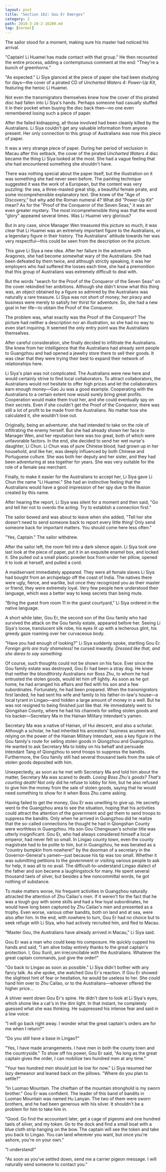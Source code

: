 ```yaml
---
layout: post
title: "Section 162: Gou Er Emerges"
category: 2
path: 2010-3-28-2-16200.md
tag: [normal]
---
```


The sailor stood for a moment, making sure his master had noticed his arrival.

"Captain! Li Huamei has made contact with that group." He then recounted the entire process, adding a contemptuous comment at the end: "They're a bunch of greenhorns."

"As expected." Li Siya glanced at the piece of paper she had been studying for days—the cover of a pirated CD of *Uncharted Waters 4: Power-Up Kit*, featuring the heroic Li Huamei.

Not even the transmigrators themselves knew how the cover of this pirated disc had fallen into Li Siya's hands. Perhaps someone had casually stuffed it in their pocket when buying the disc back then—no one even remembered losing such a piece of paper.

After the failed kidnapping, all those involved had been cleanly killed by the Australians. Li Siya couldn't get any valuable information from anyone present. Her only connection to this group of Australians was now this piece of paper.

It was a very strange piece of paper. During her period of seclusion in Macau after this setback, the cover of the pirated *Uncharted Waters 4* disc became the thing Li Siya looked at the most. She had a vague feeling that she had encountered something she shouldn't have.

There was nothing special about the paper itself, but the illustration on it was something she had never seen before. The painting technique suggested it was the work of a European, but the content was very puzzling: the sea, a three-masted great ship, a beautiful female pirate, and some incomprehensible explanatory text. She knew of the "Age of Discovery," but why add the Roman numeral 4? What did "Power-Up Kit" mean? As for the "Proof of the Conqueror of the Seven Seas," it was an even greater mystery. The most incomprehensible thing was that the word "glory" appeared several times. Was Li Huamei very glorious?

But in any case, since Manager Wen treasured this picture so much, it was clear that Li Huamei was an extremely important figure to the Australians, or a legendary figure in their history. The Australians' attitude towards her was very respectful—this could be seen from the description on the picture.

This gave Li Siya a new idea. After her failure in the adventure with Aragones, she had become somewhat wary of the Australians. She had been defeated by them twice, and although strictly speaking, it was her employers who had suffered the losses each time, she had a premonition that this group of Australians was extremely difficult to deal with.

But the words "search for the Proof of the Conqueror of the Seven Seas" on the cover rekindled her ambitions. Although she didn't know what this thing was, an object obtained by a figure so admired by the Australians was naturally a rare treasure. Li Siya was not short of money; her piracy and business were merely to satisfy her thirst for adventure. So, she had a new goal in her life—to obtain the Proof of the Conqueror.

The problem was, what exactly was the Proof of the Conqueror? The picture had neither a description nor an illustration, so she had no way to even start inquiring. It seemed the only entry point was the Australians themselves.

After careful consideration, she finally decided to infiltrate the Australians. She knew from her intelligence that the Australians had already sent people to Guangzhou and had opened a jewelry store there to sell their goods. It was clear that they were trying their best to expand their network of relationships here.

Li Siya's plan was not complicated. The Australians were new here and would certainly strive to find local collaborators. To attract collaborators, the Australians would not hesitate to offer high prices and let the collaborators earn enough money—Gao Ju was a good example. Cooperating with the Australians to a certain extent now would surely bring great profits. Cooperation would make them trust her, and she could eventually spy on their secrets. Even if she couldn't get the Proof of the Conqueror, there was still a lot of profit to be made from the Australians. No matter how she calculated it, she wouldn't lose out.

Originally, being an adventurer, she had intended to take on the role of infiltrating the enemy herself. But she had already shown her face to Manager Wen, and her reputation here was too great, both of which were unfavorable factors. In the end, she decided to send her wet nurse's daughter, Li Chun. Li Chun was of pure Chinese blood, had grown up in her household, and like her, was deeply influenced by both Chinese and Portuguese culture. She was both her deputy and her sister, and they had been adventuring at sea together for years. She was very suitable for the role of a female sea merchant.

Finally, to make it easier for the Australians to accept her, Li Siya gave Li Chun the name "Li Huamei." She had an instinctive feeling that the Australians would have a good impression of her spy due to the illusion created by this name.

After hearing the report, Li Siya was silent for a moment and then said, "Go and tell her not to overdo the acting. Try to establish a connection first."

The sailor bowed and was about to leave when she added, "Tell her she doesn't need to send someone back to report every little thing! Only send someone back for important matters. You should come here less often."

"Yes, Captain." The sailor withdrew.

After the sailor left, the room fell into a dark silence again. Li Siya took one last look at the piece of paper, put it in an exquisite enamel box, and locked it. She pulled out a small plastic powder box from under her pillow, opened it to look at herself, and pulled a cord.

A maidservant immediately appeared. They were all female slaves Li Siya had bought from an archipelago off the coast of India. The natives there were ugly, fierce, and warlike, but once they recognized you as their master or friend, they were extremely loyal. Very few people here understood their language, which was a better way to keep secrets than being mute.

"Bring the guest from room 11 in the guest courtyard," Li Siya ordered in the native language.

A short while later, Gou Er, the second son of the Gou family who had survived the attack on the Gou family estate, appeared before her. Seeing Li Siya's loose, translucent silk robe, his eyes lit up with a lecherous glint, his greedy gaze roaming over her curvaceous body.

"Have you had enough of looking?" Li Siya suddenly spoke, startling Gou Er. *Foreign girls are truly shameless!* he cursed inwardly. *Dressed like that, and she dares to say something.*

Of course, such thoughts could not be shown on his face. Ever since the Gou family estate was destroyed, Gou Er had been a stray dog. He knew that neither the bloodthirsty Australians nor Boss Zhu, to whom he had entrusted the stolen goods, would let him off lightly. As soon as he got home, he had arranged his affairs and fled with his son and a few subordinates. Fortunately, he had been prepared. When the transmigrators first landed, he had sent his wife and family to his father-in-law's house—a local tyrant in Lingao—and hidden a large amount of money in a well. But he was not resigned to being finished just like that. He immediately went to Qiongshan County, where he had his channels for selling stolen goods and his backer—Secretary Ma in the Hainan Military Intendant's yamen.

Secretary Ma was a native of Hainan, of Hui descent, and also a scholar. Although a scholar, he had inherited his ancestors' business acumen and, relying on the power of the Hainan Military Intendant, was a key figure in the Gou family's route for selling stolen goods in Qiongzhou and Guangzhou. He wanted to ask Secretary Ma to lobby on his behalf and persuade Intendant Tang of Qiongzhou to send troops to suppress the bandits. Furthermore, the Gou family still had several thousand taels from the sale of stolen goods deposited with him.

Unexpectedly, as soon as he met with Secretary Ma and told him about the matter, Secretary Ma was scared to death. *Losing Boss Zhu's goods? That's courting death!* Not only did he refuse to lobby for him, but he also refused to give him the money from the sale of stolen goods, saying that he would need something to show for it when Boss Zhu came asking.

Having failed to get the money, Gou Er was unwilling to give up. He secretly went to the Guangzhou area to see the situation, hoping that his activities could attract the attention of the government and get them to send troops to suppress the bandits. Only when he arrived in Guangzhou did he realize that the so-called connections he thought he had in Qiongshan County were worthless in Guangzhou. His son Gou Chengxuan's scholar title was utterly insignificant. Gou Er, who had always considered himself a local emperor, had never felt so small. In Lingao county town, even the county magistrate had to be polite to him, but in Guangzhou, he was berated as a "country bumpkin from nowhere!" by the doorman of a secretary in the Governor-General's yamen—just because his tip was too small. Whether it was submitting petitions to the government or visiting various people to ask for help, it was all to no avail. The difficult-to-understand Lingao dialect of the father and son became a laughingstock for many. He spent several thousand taels of silver, but besides a few noncommittal words, he got nothing of substance.

To make matters worse, his frequent activities in Guangzhou naturally attracted the attention of Zhu Cailao's men. If it weren't for the fact that he was a tough guy with some skills and had a few loyal subordinates, he would have long been captured by Zhu Cailao's men and presented as a trophy. Even worse, various other bandits, both on land and at sea, were also after him. In the end, with nowhere to turn, Gou Er had no choice but to seek refuge with Li Siya, who had actively recruited him, and fled to Macau.

"Master Gou, the Australians have already arrived in Macau," Li Siya said.

Gou Er was a man who could keep his composure. He quickly cupped his hands and said, "I am alive today entirely thanks to the great captain's protection. I, Gou Xunli, am irreconcilable with the Australians. Whatever the great captain commands, just give the order!"

"Go back to Lingao as soon as possible." Li Siya didn't bother with any fancy talk. As she spoke, she watched Gou Er's reaction. If Gou Er showed the slightest hint of fear or hesitation, he would be useless to her. She could hand him over to Zhu Cailao, or to the Australians—whoever offered the higher price...

A shiver went down Gou Er's spine. He didn't dare to look at Li Siya's eyes, which shone like a cat's in the dim light. In that instant, he completely guessed what she was thinking. He suppressed his intense fear and said in a low voice:

"I will go back right away. I wonder what the great captain's orders are for me when I return?"

"Do you still have a base in Lingao?"

"Yes, I have made arrangements. I have men in both the county town and the countryside." To show off his power, Gou Er said, "As long as the great captain gives the order, I can mobilize two hundred men at any time."

"Your two hundred men should just lie low for now." Li Siya resumed her lazy demeanor and leaned back on the pillows. "Where do you plan to settle?"

"In Luomao Mountain. The chieftain of the mountain stronghold is my sworn brother." Gou Er was confident. The leader of this band of bandits in Luomao Mountain was named Hu Lanyan. The two of them were sworn brothers, and he had been generous with his silver. It shouldn't be a problem for him to take him in.

"Good. Go find the accountant later, get a cage of pigeons and one hundred taels of silver, and my token. Go to the dock and find a small boat with a blue cloth strip hanging on the bow. The captain will see the token and take you back to Lingao. You can land wherever you want, but once you're ashore, you're on your own."

"I understand!"

"As soon as you've settled down, send me a carrier pigeon message. I will naturally send someone to contact you."